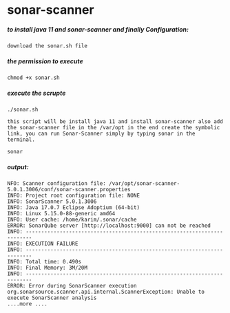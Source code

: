 # sonar-scanner

##### to install java 11 and sonar-scanner and finally Configuration:
 `download the sonar.sh file`

##### the permission to execute
```
chmod +x sonar.sh
```
##### execute the scrupte 
```
./sonar.sh
```
`this script will be install java 11 and install sonar-scanner also add the sonar-scanner file in the /var/opt in the end create the symbolic link, you can run Sonar-Scanner simply by typing sonar in the terminal.`

```
sonar
```
##### output:

```
NFO: Scanner configuration file: /var/opt/sonar-scanner-5.0.1.3006/conf/sonar-scanner.properties
INFO: Project root configuration file: NONE
INFO: SonarScanner 5.0.1.3006
INFO: Java 17.0.7 Eclipse Adoptium (64-bit)
INFO: Linux 5.15.0-88-generic amd64
INFO: User cache: /home/karim/.sonar/cache
ERROR: SonarQube server [http://localhost:9000] can not be reached
INFO: ------------------------------------------------------------------------
INFO: EXECUTION FAILURE
INFO: ------------------------------------------------------------------------
INFO: Total time: 0.490s
INFO: Final Memory: 3M/20M
INFO: ------------------------------------------------------------------------
ERROR: Error during SonarScanner execution
org.sonarsource.scanner.api.internal.ScannerException: Unable to execute SonarScanner analysis
....more ....
```
